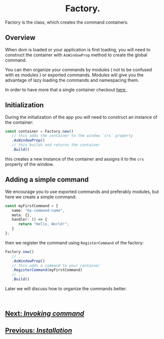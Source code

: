 <h1 align="center">
   <b>
      Factory.
   </b>
</h1>

Factory is the class, which creates the command containers.

## Overview

When dom is loaded or your application is first loading, you will need to construct the container with `AsWindowProp` method to create the global command.

You can then organize your commands by modules ( not to be confused with es modules ) or exported commands. Modules will give you the advantage of lazy loading the commands and namespacing them.

In order to have more that a single container checkout <a href="./more-containers.md"> here </a>.

## Initialization

During the initialization of the app you will need to construct an instance of the container:

```typescript
const container = Factory.new()
   // this adds the container to the window `crs` property
   .AsWindowProp()
   // this builds and returns the container
   .Build()
```

this creates a new instance of the container and assigns it to the `crs` property of the window.

## Adding a simple command

We encourage you to use exported commands and preferably modules, but here we create a simple command:

```typescript
const myFirstCommand = {
   name: "my-command-name",
   meta: {},
   handler: () => {
      return "Hello, World!";
   }
};
```

then we register the command using `RegisterCommand` of the factory:

```typescript
Factory.new()
   // ...
   .AsWindowProp()
   // this adds a command to your container
   .RegisterCommand(myFirstCommand)
   // ...
   .Build()

```

Later we will discuss how to organize the commands better.

<br/>

<div>
   <h2><a href="./invoking-command.md">   
      Next: <i>Invoking command</i>
   </a></h2>
   
</div>

<div>
   <h2><a href="./installation.md">   
      Previous: <i>Installation</i>
   </a></h2>
</div>